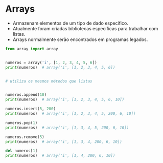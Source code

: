 # Arrays


- Armazenam elementos de um tipo de dado específico.
- Atualmente foram criadas bibliotecas específicas para trabalhar com listas.
- Arrays normalmente serão encontrados em programas legados.


```python
from array import array


numeros = array('i', [1, 2, 3, 4, 5, 6])
print(numeros)  # array('i', [1, 2, 3, 4, 5, 6])


# utiliza os mesmos métodos que listas


numeros.append(10)
print(numeros)  # array('i', [1, 2, 3, 4, 5, 6, 10])

numeros.insert(5, 200)
print(numeros)  # array('i', [1, 2, 3, 4, 5, 200, 6, 10])

numeros.pop(1)
print(numeros)  # array('i', [1, 3, 4, 5, 200, 6, 10])

numeros.remove(5)
print(numeros)  # array('i', [1, 3, 4, 200, 6, 10])

del numeros[1]
print(numeros)  # array('i', [1, 4, 200, 6, 10])
```